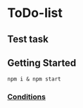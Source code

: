# ToDo-list

## Test task

## Getting Started

`npm i & npm start`

### [Сonditions](https://docs.google.com/document/d/1X9zMnAAU9vvEzdYtSEeeram8Kur5o-py5ChKlK5TIa8/edit?pli=1)

